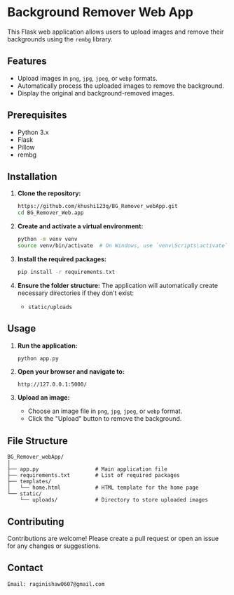 # Background Remover Web App

This Flask web application allows users to upload images and remove their backgrounds using the `rembg` library.

## Features

- Upload images in `png`, `jpg`, `jpeg`, or `webp` formats.
- Automatically process the uploaded images to remove the background.
- Display the original and background-removed images.

## Prerequisites

- Python 3.x
- Flask
- Pillow
- rembg

## Installation

1. **Clone the repository:**
   ```bash
   https://github.com/khushi123q/BG_Remover_webApp.git
   cd BG_Remover_Web.app
   ```

2. **Create and activate a virtual environment:**
   ```bash
   python -m venv venv
   source venv/bin/activate  # On Windows, use `venv\Scripts\activate`
   ```

3. **Install the required packages:**
   ```bash
   pip install -r requirements.txt
   ```

4. **Ensure the folder structure:**
   The application will automatically create necessary directories if they don't exist:
   - `static/uploads`

## Usage

1. **Run the application:**
   ```bash
   python app.py
   ```

2. **Open your browser and navigate to:**
   ```
   http://127.0.0.1:5000/
   ```

3. **Upload an image:**
   - Choose an image file in `png`, `jpg`, `jpeg`, or `webp` format.
   - Click the "Upload" button to remove the background.

## File Structure

```
BG_Remover_webApp/
│
├── app.py                  # Main application file
├── requirements.txt        # List of required packages
├── templates/
│   └── home.html           # HTML template for the home page
└── static/
    └── uploads/            # Directory to store uploaded images
```

## Contributing

Contributions are welcome! Please create a pull request or open an issue for any changes or suggestions.

## Contact
   ```
   Email: raginishaw0607@gmail.com
   ```


